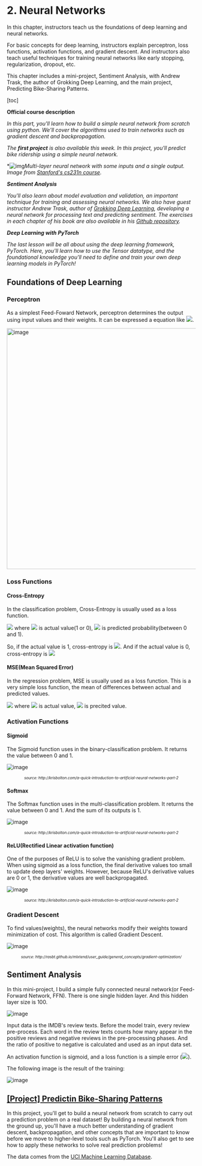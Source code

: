 # 2. Neural Networks

In this chapter, instructors teach us the foundations of deep learning and neural networks. 

For basic concepts for deep learning, instructors explain perceptron, loss functions, activation functions, and gradient descent. And instructors also teach useful techniques for training neural networks like early stopping, regularization, dropout, etc.

This chapter includes a mini-project, Sentiment Analysis, with Andrew Trask, the author of Grokking Deep Learning, and the main project, Predicting Bike-Sharing Patterns.

[toc]

**Official course description**

*In this part, you'll learn how to build a simple neural network from  scratch using python. We'll cover the algorithms used to train networks  such as gradient descent and backpropagation.*

*The **first project** is also available this week. In this project, you'll predict bike ridership using a simple neural network.*

*![img](https://video.udacity-data.com/topher/2018/September/5b96d3c7_screen-shot-2018-09-10-at-1.27.33-pm/screen-shot-2018-09-10-at-1.27.33-pm.png)*Multi-layer neural network with some inputs and a single output. Image from [Stanford's cs231n course](http://cs231n.github.io/convolutional-networks/).*

***Sentiment Analysis***

*You'll also learn about model evaluation and validation, an important technique for training and assessing neural networks. We also have  guest instructor Andrew Trask, author of [Grokking Deep Learning](https://www.manning.com/books/grokking-deep-learning), developing a neural network for processing text and predicting  sentiment. The exercises in each chapter of his book are also available  in his [Github repository](https://github.com/iamtrask/Grokking-Deep-Learning).*

***Deep Learning with PyTorch***

*The last lesson will be all about using the deep learning framework,  PyTorch. Here, you'll learn how to use the Tensor datatype, and the  foundational knowledge you'll need to define and train your own deep  learning models in PyTorch!*

## Foundations of Deep Learning

### Perceptron

As a simplest Feed-Foward Network, perceptron determines the output using input values and their weights. It can be expressed a equation like <img src="https://render.githubusercontent.com/render/math?math=w_1x_1 + w_2x_2 + b = y">.

<img width="642" alt="image" src="https://user-images.githubusercontent.com/8471958/97819429-53e53a80-1c5d-11eb-9403-733343393d43.png">

### Loss Functions

#### Cross-Entropy

In the classification problem, Cross-Entropy is usually used as a loss function. 

<img src="https://render.githubusercontent.com/render/math?math=CE = -(ylog(p) + 1(1-y)log(1-p))"> where <img src="https://render.githubusercontent.com/render/math?math=y"> is actual value(1 or 0), <img src="https://render.githubusercontent.com/render/math?math=p"> is predicted probability(between 0 and 1).

So, if the actual value is 1, cross-entropy is <img src="https://render.githubusercontent.com/render/math?math=-log(p)">. And if the actual value is 0, cross-entropy is <img src="https://render.githubusercontent.com/render/math?math=-log(1-p)">

#### MSE(Mean Squared Error)

In the regression problem, MSE is usually used as a loss function. This is a very simple loss function, the mean of differences between actual and predicted values.

<img src="https://render.githubusercontent.com/render/math?math=MSE = {{1}\over{n}} \Sigma^n_{i=1} {(Y_i - \hat{Y_i})}^2"> where <img src="https://render.githubusercontent.com/render/math?math=Y_i"> is actual value, <img src="https://render.githubusercontent.com/render/math?math=\hat{Y_i}"> is precited value.

### Activation Functions

#### Sigmoid

The Sigmoid function uses in the binary-classification problem. It returns the value between 0 and 1.

![image](https://user-images.githubusercontent.com/8471958/97820526-75492500-1c63-11eb-91fc-31c6a6c7ab4d.png)

<center><i><p style="font-size:10px">source: http://krisbolton.com/a-quick-introduction-to-artificial-neural-networks-part-2</p></i></center>

#### Softmax

The Softmax function uses in the multi-classification problem. It returns the value between 0 and 1. And the sum of its outputs is 1.

![image](https://user-images.githubusercontent.com/8471958/97819805-b7706780-1c5f-11eb-99c0-fe0f5c144078.png)

<center><i><p style="font-size:10px">source: http://krisbolton.com/a-quick-introduction-to-artificial-neural-networks-part-2</p></i></center>

#### ReLU(Rectified Linear activation function)

One of the purposes of ReLU is to solve the vanishing gradient problem. When using sigmoid as a loss function, the final derivative values too small to update deep layers' weights. However, because ReLU's derivative values are 0 or 1, the derivative values are well backpropagated.

![image](https://user-images.githubusercontent.com/8471958/97820504-5f3b6480-1c63-11eb-94bd-5bd7f5b65aa8.png)

<center><i><p style="font-size:10px">source: http://krisbolton.com/a-quick-introduction-to-artificial-neural-networks-part-2</p></i></center>

### Gradient Descent

To find values(weights), the neural networks modify their weights toward minimization of cost. This algorithm is called Gradient Descent.

![image](https://user-images.githubusercontent.com/8471958/97820364-b1c85100-1c62-11eb-9d78-58db029eca83.png)

<center><i><p style="font-size:10px">source: http://rasbt.github.io/mlxtend/user_guide/general_concepts/gradient-optimization/</p></i></center>

## Sentiment Analysis

In this mini-project, I build a simple fully connected neural network(or Feed-Forward Network, FFN). There is one single hidden layer. And this hidden layer size is 100.

![image](https://user-images.githubusercontent.com/8471958/97820653-fef8f280-1c63-11eb-9db1-fc84b85ccb32.png)

Input data is the IMDB's review texts. Before the model train, every review pre-process. Each word in the review texts counts how many appear in the positive reviews and negative reviews in the pre-processing phases. And the ratio of positive to negative is calculated and used as an input data set.

An activation function is sigmoid, and a loss function is a simple error (<img src="https://render.githubusercontent.com/render/math?math=\hat{y} -y">).

The following image is the result of the training:

![image](https://user-images.githubusercontent.com/8471958/97820892-1e444f80-1c65-11eb-8f7b-5d267cf7700d.png)

## [[Project] Predictin Bike-Sharing Patterns](https://github.com/madigun697/udacity-nanodegree/tree/master/Deep%20Learning%20Nano%20Degree/2.%20Neural%20Networks/Project%201.%20Predicting%20Bike-Sharing%20Patterns)

In this project, you'll get to build a neural network from scratch to carry out a prediction problem on a real dataset! By building a neural  network from the ground up, you'll have a much better understanding of  gradient descent, backpropagation, and other concepts that are important to know before we move to higher-level tools such as PyTorch. You'll  also get to see how to apply these networks to solve real prediction  problems!

The data comes from the [UCI Machine Learning Database](https://archive.ics.uci.edu/ml/datasets/Bike+Sharing+Dataset).

